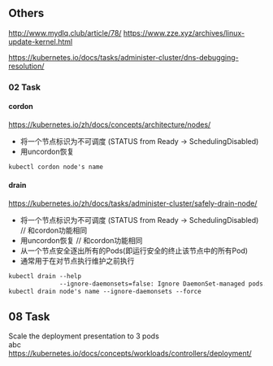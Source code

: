 ## Others
http://www.mydlq.club/article/78/
https://www.zze.xyz/archives/linux-update-kernel.html

https://kubernetes.io/docs/tasks/administer-cluster/dns-debugging-resolution/


### 02 Task
#### cordon
https://kubernetes.io/zh/docs/concepts/architecture/nodes/
- 将一个节点标识为不可调度 (STATUS from Ready -> SchedulingDisabled)
- 用uncordon恢复


```markdown
kubectl cordon node's name
```
#### drain
https://kubernetes.io/zh/docs/tasks/administer-cluster/safely-drain-node/
- 将一个节点标识为不可调度 (STATUS from Ready -> SchedulingDisabled) // 和cordon功能相同
- 用uncordon恢复 // 和cordon功能相同
- 从一个节点安全逐出所有的Pods(即运行安全的终止该节点中的所有Pod)
- 通常用于在对节点执行维护之前执行

```markdown
kubectl drain --help
              --ignore-daemonsets=false: Ignore DaemonSet-managed pods.
kubectl drain node's name --ignore-daemonsets --force
```
## 08 Task
Scale the deployment presentation to 3 pods  
abc  
https://kubernetes.io/docs/concepts/workloads/controllers/deployment/  

